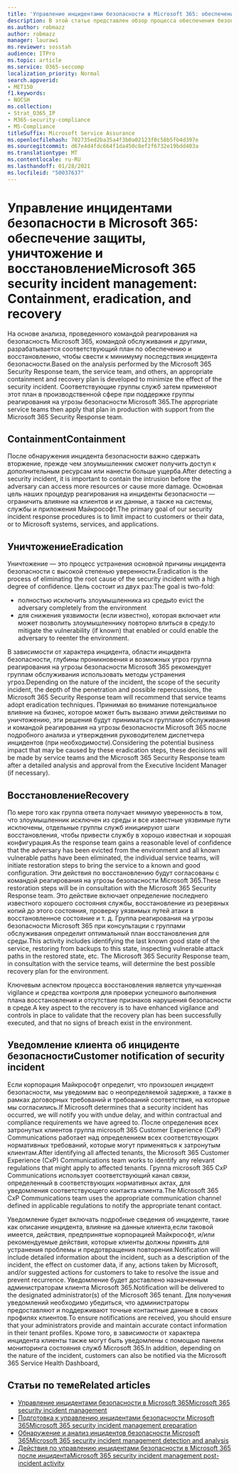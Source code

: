 ```yaml
---
title: 'Управление инцидентами безопасности в Microsoft 365: обеспечение защиты, уничтожение и восстановление'
description: В этой статье представлен обзор процесса обеспечения безопасности, защиты и восстановления в Microsoft 365.
ms.author: robmazz
author: robmazz
manager: laurawi
ms.reviewer: sosstah
audience: ITPro
ms.topic: article
ms.service: O365-seccomp
localization_priority: Normal
search.appverid:
- MET150
f1.keywords:
- NOCSH
ms.collection:
- Strat_O365_IP
- M365-security-compliance
- MS-Compliance
titleSuffix: Microsoft Service Assurance
ms.openlocfilehash: 702735ed2ba35a4f3b0a02123f0c58b5fb4d397e
ms.sourcegitcommit: d67e4d4fdc664f1da450c8ef2f6732e19bdd403a
ms.translationtype: MT
ms.contentlocale: ru-RU
ms.lasthandoff: 01/28/2021
ms.locfileid: "50037637"
---
```

# <a name="microsoft-365-security-incident-management-containment-eradication-and-recovery"></a><span data-ttu-id="e23ba-103">Управление инцидентами безопасности в Microsoft 365: обеспечение защиты, уничтожение и восстановление</span><span class="sxs-lookup"><span data-stu-id="e23ba-103">Microsoft 365 security incident management: Containment, eradication, and recovery</span></span>

<span data-ttu-id="e23ba-104">На основе анализа, проведенного командой реагирования на безопасность Microsoft 365, командой обслуживания и другими, разрабатывается соответствующий план по обеспечению и восстановлению, чтобы свести к минимуму последствия инцидента безопасности.</span><span class="sxs-lookup"><span data-stu-id="e23ba-104">Based on the analysis performed by the Microsoft 365 Security Response team, the service team, and others, an appropriate containment and recovery plan is developed to minimize the effect of the security incident.</span></span> <span data-ttu-id="e23ba-105">Соответствующие группы служб затем применяют этот план в производственной сфере при поддержке группы реагирования на угрозы безопасности Microsoft 365.</span><span class="sxs-lookup"><span data-stu-id="e23ba-105">The appropriate service teams then apply that plan in production with support from the Microsoft 365 Security Response team.</span></span>

## <a name="containment"></a><span data-ttu-id="e23ba-106">Containment</span><span class="sxs-lookup"><span data-stu-id="e23ba-106">Containment</span></span>

<span data-ttu-id="e23ba-107">После обнаружения инцидента безопасности важно сдержать вторжение, прежде чем злоумышленник сможет получить доступ к дополнительным ресурсам или нанести больше ущерба.</span><span class="sxs-lookup"><span data-stu-id="e23ba-107">After detecting a security incident, it is important to contain the intrusion before the adversary can access more resources or cause more damage.</span></span> <span data-ttu-id="e23ba-108">Основная цель наших процедур реагирования на инциденты безопасности — ограничить влияние на клиентов и их данные, а также на системы, службы и приложения Майкрософт.</span><span class="sxs-lookup"><span data-stu-id="e23ba-108">The primary goal of our security incident response procedures is to limit impact to customers or their data, or to Microsoft systems, services, and applications.</span></span>

## <a name="eradication"></a><span data-ttu-id="e23ba-109">Уничтожение</span><span class="sxs-lookup"><span data-stu-id="e23ba-109">Eradication</span></span>

<span data-ttu-id="e23ba-110">Уничтожение — это процесс устранения основной причины инцидента безопасности с высокой степенью уверенности.</span><span class="sxs-lookup"><span data-stu-id="e23ba-110">Eradication is the process of eliminating the root cause of the security incident with a high degree of confidence.</span></span> <span data-ttu-id="e23ba-111">Цель состоит из двух раз:</span><span class="sxs-lookup"><span data-stu-id="e23ba-111">The goal is two-fold:</span></span>

- <span data-ttu-id="e23ba-112">полностью исключить злоумышленника из среды</span><span class="sxs-lookup"><span data-stu-id="e23ba-112">to evict the adversary completely from the environment</span></span>
- <span data-ttu-id="e23ba-113">для снижения уязвимости (если известно), которая включает или может позволить злоумышленнику повторно влиться в среду.</span><span class="sxs-lookup"><span data-stu-id="e23ba-113">to mitigate the vulnerability (if known) that enabled or could enable the adversary to reenter the environment.</span></span>

<span data-ttu-id="e23ba-114">В зависимости от характера инцидента, области инцидента безопасности, глубины проникновения и возможных угроз группа реагирования на угрозы безопасности Microsoft 365 рекомендует группам обслуживания использовать методы устранения угроз.</span><span class="sxs-lookup"><span data-stu-id="e23ba-114">Depending on the nature of the incident, the scope of the security incident, the depth of the penetration and possible repercussions, the Microsoft 365 Security Response team will recommend that service teams adopt eradication techniques.</span></span> <span data-ttu-id="e23ba-115">Принимая во внимание потенциальное влияние на бизнес, которое может быть вызвано этими действиями по уничтожению, эти решения будут приниматься группами обслуживания и командой реагирования на угрозы безопасности Microsoft 365 после подробного анализа и утверждения руководителем диспетчера инцидентов (при необходимости).</span><span class="sxs-lookup"><span data-stu-id="e23ba-115">Considering the potential business impact that may be caused by these eradication steps, these decisions will be made by service teams and the Microsoft 365 Security Response team after a detailed analysis and approval from the Executive Incident Manager (if necessary).</span></span>

## <a name="recovery"></a><span data-ttu-id="e23ba-116">Восстановление</span><span class="sxs-lookup"><span data-stu-id="e23ba-116">Recovery</span></span>

<span data-ttu-id="e23ba-117">По мере того как группа ответа получает мнимую уверенность в том, что злоумышленник исключен из среды и все известные уязвимые пути исключены, отдельные группы служб инициируют шаги восстановления, чтобы привести службу в хорошо известная и хорошая конфигурация.</span><span class="sxs-lookup"><span data-stu-id="e23ba-117">As the response team gains a reasonable level of confidence that the adversary has been evicted from the environment and all known vulnerable paths have been eliminated, the individual service teams, will initiate restoration steps to bring the service to a known and good configuration.</span></span> <span data-ttu-id="e23ba-118">Эти действия по восстановлению будут согласованы с командой реагирования на угрозы безопасности Microsoft 365.</span><span class="sxs-lookup"><span data-stu-id="e23ba-118">These restoration steps will be in consultation with the Microsoft 365 Security Response team.</span></span> <span data-ttu-id="e23ba-119">Это действие включает определение последнего известного хорошего состояния службы, восстановление из резервных копий до этого состояния, проверку уязвимых путей атаки в восстановленное состояние и т. д. Группа реагирования на угрозы безопасности Microsoft 365 при консультации с группами обслуживания определит оптимальный план восстановления для среды.</span><span class="sxs-lookup"><span data-stu-id="e23ba-119">This activity includes identifying the last known good state of the service, restoring from backups to this state, inspecting vulnerable attack paths in the restored state, etc. The Microsoft 365 Security Response team, in consultation with the service teams, will determine the best possible recovery plan for the environment.</span></span>

<span data-ttu-id="e23ba-120">Ключевым аспектом процесса восстановления является улучшенная vigilance и средства контроля для проверки успешного выполнения плана восстановления и отсутствие признаков нарушения безопасности в среде.</span><span class="sxs-lookup"><span data-stu-id="e23ba-120">A key aspect to the recovery is to have enhanced vigilance and controls in place to validate that the recovery plan has been successfully executed, and that no signs of breach exist in the environment.</span></span>

## <a name="customer-notification-of-security-incident"></a><span data-ttu-id="e23ba-121">Уведомление клиента об инциденте безопасности</span><span class="sxs-lookup"><span data-stu-id="e23ba-121">Customer notification of security incident</span></span>

<span data-ttu-id="e23ba-122">Если корпорация Майкрософт определит, что произошел инцидент безопасности, мы уведомим вас о неопределяемой задержке, а также в рамках договорных требований и требований соответствия, на которые мы согласились.</span><span class="sxs-lookup"><span data-stu-id="e23ba-122">If Microsoft determines that a security incident has occurred, we will notify you with undue delay, and within contractual and compliance requirements we have agreed to.</span></span> <span data-ttu-id="e23ba-123">После определения всех затронутых клиентов группа microsoft 365 Customer Experience (CxP) Communications работает над определением всех соответствующих нормативных требований, которые могут применяться к затронутым клиентам.</span><span class="sxs-lookup"><span data-stu-id="e23ba-123">After identifying all affected tenants, the Microsoft 365 Customer Experience (CxP) Communications team works to identify any relevant regulations that might apply to affected tenants.</span></span> <span data-ttu-id="e23ba-124">Группа microsoft 365 CxP Communications использует соответствующий канал связи, определенный в соответствующих нормативных актах, для уведомления соответствующего контакта клиента.</span><span class="sxs-lookup"><span data-stu-id="e23ba-124">The Microsoft 365 CxP Communications team uses the appropriate communication channel defined in applicable regulations to notify the appropriate tenant contact.</span></span>

<span data-ttu-id="e23ba-125">Уведомление будет включать подробные сведения об инциденте, такие как описание инцидента, влияние на данные клиента,если таковой имеется, действия, предпринятые корпорацией Майкрософт, и/или рекомендуемые действия, которые клиенты должны принять для устранения проблемы и предотвращения повторения.</span><span class="sxs-lookup"><span data-stu-id="e23ba-125">Notification will include detailed information about the incident, such as a description of the incident, the effect on customer data, if any, actions taken by Microsoft, and/or suggested actions for customers to take to resolve the issue and prevent recurrence.</span></span> <span data-ttu-id="e23ba-126">Уведомление будет доставлено назначенным администраторам клиента Microsoft 365.</span><span class="sxs-lookup"><span data-stu-id="e23ba-126">Notification will be delivered to the designated administrator(s) of the Microsoft 365 tenant.</span></span> <span data-ttu-id="e23ba-127">Для получения уведомлений необходимо убедиться, что администраторы предоставляют и поддерживают точные контактные данные в своих профилях клиентов.</span><span class="sxs-lookup"><span data-stu-id="e23ba-127">To ensure notifications are received, you should ensure that your administrators provide and maintain accurate contact information in their tenant profiles.</span></span> <span data-ttu-id="e23ba-128">Кроме того, в зависимости от характера инцидента клиенты также могут быть уведомлены с[](http://status.yammer.com/) помощью панели мониторинга состояния служб Microsoft 365.</span><span class="sxs-lookup"><span data-stu-id="e23ba-128">In addition, depending on the nature of the incident, customers can also be notified via the Microsoft 365 Service Health Dashboard[.](http://status.yammer.com/)</span></span>

## <a name="related-articles"></a><span data-ttu-id="e23ba-129">Статьи по теме</span><span class="sxs-lookup"><span data-stu-id="e23ba-129">Related articles</span></span>

- [<span data-ttu-id="e23ba-130">Управление инцидентами безопасности в Microsoft 365</span><span class="sxs-lookup"><span data-stu-id="e23ba-130">Microsoft 365 security incident management</span></span>](assurance-security-incident-management.md)
- [<span data-ttu-id="e23ba-131">Подготовка к управлению инцидентами безопасности Microsoft 365</span><span class="sxs-lookup"><span data-stu-id="e23ba-131">Microsoft 365 security incident management preparation</span></span>](assurance-sim-preparation.md)
- [<span data-ttu-id="e23ba-132">Обнаружение и анализ инцидентов безопасности Microsoft 365</span><span class="sxs-lookup"><span data-stu-id="e23ba-132">Microsoft 365 security incident management detection and analysis</span></span>](assurance-sim-detection-analysis.md)
- [<span data-ttu-id="e23ba-133">Действия по управлению инцидентами безопасности в Microsoft 365 после инцидента</span><span class="sxs-lookup"><span data-stu-id="e23ba-133">Microsoft 365 security incident management post-incident activity</span></span>](assurance-sim-post-incident-activity.md)
